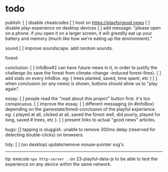 # todo

publish:
[ ] disable cheatcodes
[ ] host on https://playforgood.news
[ ] disable play-experience on desktop devices
    [ ] add message: "please open on a phone. if you open it on a larger screen, it will greedily eat up your battery and memory (much like how we're eating up the environment)."

sound
[ ] improve soundscape. add random sounds.

forest:

conclusion:
[ ] infoBox#2 can have future-news in it, in order to justify the challenge (to save the forest from climate-change -induced forest-fires).
[ ] add stats on every infoBox. 
    eg: { trees planted, saved, time spent, etc }
[ ] when conclusion (or any news) is shown, buttons should allow us to "play again".

essay:
[ ] people read the "read about this project" button first. it's too conspicuous.
[ ] improve the essay.
[ ] different messaging (in #infoBox) depending on the gamestate/timed-conclusion of the playful experience. 
    eg: { played at all, clicked at all, saved the forest well, did poorly, played for long, saved # trees, etc }.
[ ] present links to actual "good news" articles.

bugs:
[] tapping is sluggish. unable to remove 300ms delay (reserved for detecting double-clicks) on browsers.

tidy:
[ ] (on desktop) update/remove mouse-pointer svg's


---

tip: execute `npx http-server .` on 23-playful-data-js to be able to test the experience on any device within the same network.
